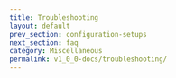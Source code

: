 ```yaml
---
title: Troubleshooting
layout: default
prev_section: configuration-setups
next_section: faq
category: Miscellaneous
permalink: v1_0_0-docs/troubleshooting/
---
```

